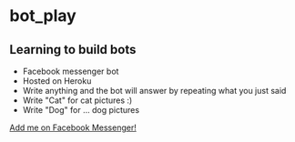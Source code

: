# bot_play

## Learning to build bots

- Facebook messenger bot
- Hosted on Heroku
- Write anything and the bot will answer by repeating what you just said
- Write "Cat" for cat pictures :)
- Write "Dog" for ... dog pictures

[Add me on Facebook Messenger!](http://m.me/1291869087531731)
